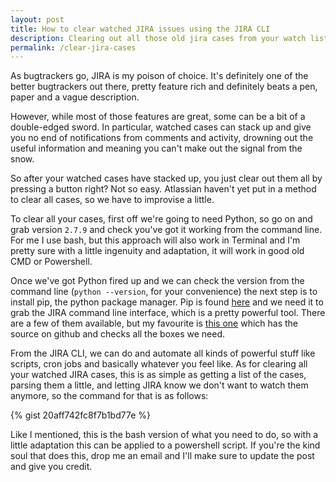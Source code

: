 ```yaml
---
layout: post
title: How to clear watched JIRA issues using the JIRA CLI
description: Clearing out all those old jira cases from your watch list in one fell swoop.
permalink: /clear-jira-cases
---
```


As bugtrackers go, JIRA is my poison of choice. It's definitely one of the better bugtrackers out there, pretty feature rich and definitely beats a pen, paper and a vague description.

However, while most of those features are great, some can be a bit of a double-edged sword. In particular, watched cases can stack up and give you no end of notifications from comments and activity, drowning out the useful information and meaning you can't make out the signal from the snow.

So after your watched cases have stacked up, you just clear out them all by pressing a button right? Not so easy. Atlassian haven't yet put in a method to clear all cases, so we have to improvise a little.

To clear all your cases, first off we're going to need Python, so go on and grab version <code>2.7.9</code> and check you've got it working from the command line. For me I use bash, but this approach will also work in Terminal and I'm pretty sure with a little ingenuity and adaptation, it will work in good old CMD or Powershell.

Once we've got Python fired up and we can check the version from the command line (<code>python --version</code>, for your convenience) the next step is to install pip, the python package manager. Pip is found [here](https://pip.pypa.io/en/latest/installing.html) and we need it to grab the JIRA command line interface, which is a pretty powerful tool. There are a few of them available, but my favourite is [this one](https://github.com/toabctl/jiracli) which has the source on github and checks all the boxes we need.

From the JIRA CLI, we can do and automate all kinds of powerful stuff like scripts, cron jobs and basically whatever you feel like. As for clearing all your watched JIRA cases, this is as simple as getting a list of the cases, parsing them a little, and letting JIRA know we don't want to watch them anymore, so the command for that is as follows:

{% gist 20aff742fc8f7b1bd77e %}
 
Like I mentioned, this is the bash version of what you need to do, so with a little adaptation this can be applied to a powershell script. If you're the kind soul that does this, drop me an email and I'll make sure to update the post and give you credit.
